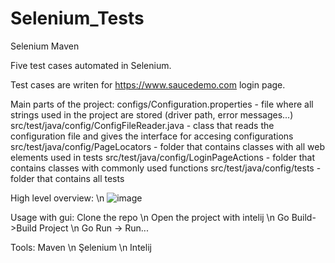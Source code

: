 # Selenium_Tests
Selenium Maven

Five test cases automated in Selenium.

Test cases are writen for https://www.saucedemo.com login page.

Main parts of the project:
  configs/Configuration.properties - file where all strings used in the project are stored (driver path, error messages...)
  src/test/java/config/ConfigFileReader.java - class that reads the configuration file and gives the interface for accesing configurations
  src/test/java/config/PageLocators - folder that contains classes with all web elements used in tests
  src/test/java/config/LoginPageActions - folder that contains classes with commonly used functions
  src/test/java/config/tests - folder that contains all tests
  
  High level overview: \n
  ![image](https://user-images.githubusercontent.com/72666124/216820523-f50f00b2-764a-40b2-8c30-e1528ae1f1c4.png)

Usage with gui:
  Clone the repo \n
  Open the project with intelij \n
  Go Build->Build Project \n
  Go Run -> Run...
  
 Tools:
    Maven \n
    Şelenium \n 
    Intelij 

